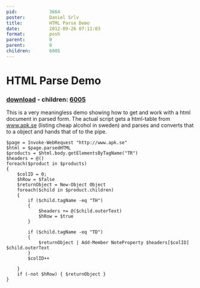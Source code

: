 ```yaml
---
pid:            3664
poster:         Daniel Srlv
title:          HTML Parse Demo
date:           2012-09-26 07:11:03
format:         posh
parent:         0
parent:         0
children:       6005
---
```


# HTML Parse Demo

### [download](3664.ps1) - children: [6005](6005.md)

This is a very meaningless demo showing how to get and work with a html document in parsed form. The actual script gets a html-table from www.apk.se (listing cheap alcohol in sweden) and parses and converts that to a object and hands that of to the pipe.

```posh
$page = Invoke-WebRequest "http://www.apk.se"
$html = $page.parsedHTML
$products = $html.body.getElementsByTagName("TR")
$headers = @()
foreach($product in $products)
{
	$colID = 0;
	$hRow = $false
	$returnObject = New-Object Object
	foreach($child in $product.children)
	{	
		if ($child.tagName -eq "TH")
		{
			$headers += @($child.outerText)
			$hRow = $true
		}

		if ($child.tagName -eq "TD")
		{
			$returnObject | Add-Member NoteProperty $headers[$colID] $child.outerText
		}
		$colID++

	}
	if (-not $hRow) { $returnObject }
}
```

